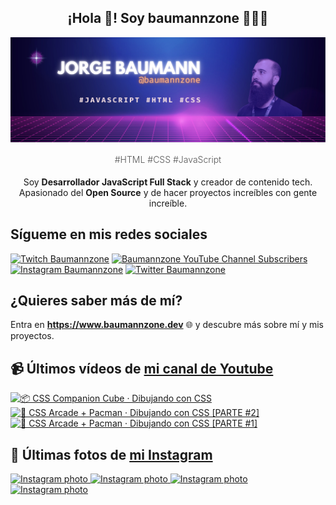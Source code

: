 <p align="center">
   <h2 align="center">¡Hola 👋! Soy baumannzone 👨🏻‍💻</h2>
   <img align="center" src="img/header.png" />
   <h4 align="center" style="font-weight: 300; color: #555;">#HTML #CSS #JavaScript</h4>
</p>

<p align="center" style="margin-bottom: 20px">Soy <strong>Desarrollador JavaScript Full Stack</strong> y creador de contenido tech.
<br/>
Apasionado del <strong>Open Source</strong> y de hacer proyectos increíbles con gente increíble.
</p>

## Sígueme en mis redes sociales

[![Twitch Baumannzone](https://img.shields.io/twitch/status/baumannzone?style=social)](https://twitch.tv/baumannzone)
[![Baumannzone YouTube Channel Subscribers](https://img.shields.io/youtube/channel/subscribers/UCTTj5ztXnGeDRPFVsBp7VMA?style=social)](https://youtube.com/rambitojs)
[![Instagram Baumannzone](https://img.shields.io/badge/Baumannzone--_.svg?label=Instagram&style=social&logo=instagram)](https://instagram.com/baumannzone)
[![Twitter Baumannzone](https://img.shields.io/twitter/follow/Baumannzone?label=Twitter&style=social)](https://twitter.com/baumannzone)

## ¿Quieres saber más de mí?

Entra en **https://www.baumannzone.dev** 🌐 y descubre más sobre mí y mis proyectos.

## 📹 Últimos vídeos de [mi canal de Youtube](https://youtube.com/rambitojs?sub_confirmation=1)


<a href='https://youtu.be/W6xwoSJahA0' target='_blank'>
  <img width='30%' src='https://img.youtube.com/vi/W6xwoSJahA0/mqdefault.jpg' alt='📦 CSS Companion Cube · Dibujando con CSS' />
</a>
<a href='https://youtu.be/9C3NXVXewH8' target='_blank'>
  <img width='30%' src='https://img.youtube.com/vi/9C3NXVXewH8/mqdefault.jpg' alt='👾 CSS Arcade + Pacman · Dibujando con CSS [PARTE #2]' />
</a>
<a href='https://youtu.be/2ahqLdgkSxA' target='_blank'>
  <img width='30%' src='https://img.youtube.com/vi/2ahqLdgkSxA/mqdefault.jpg' alt='👾 CSS Arcade + Pacman · Dibujando con CSS [PARTE #1]' />
</a>

## 📸 Últimas fotos de [mi Instagram](https://instagram.com/baumannzone)


<a href='https://instagram.com/p/C5nAvJENLvk' target='_blank'>
  <img width='20%' src='https://instagram.fvno7-1.fna.fbcdn.net/v/t51.29350-15/436527182_1179403233235914_977908334008534199_n.jpg?stp=dst-jpg_e35_s1080x1080&_nc_ht=instagram.fvno7-1.fna.fbcdn.net&_nc_cat=106&_nc_ohc=H71ugQQgV8kQ7kNvgHhp-Ou&edm=APU89FABAAAA&ccb=7-5&ig_cache_key=MzM0MzY0NDQ4Nzg5NTUzMDQ2OA%3D%3D.2-ccb7-5&oh=00_AYDGM4AHYXW01WpMY-GxTw2NNVsEL5rL-2rhrSlXiQH0HQ&oe=6643C3D4&_nc_sid=bc0c2c' alt='Instagram photo' />
</a>
<a href='https://instagram.com/p/C5kedcqPl46' target='_blank'>
  <img width='20%' src='https://instagram.fvno7-1.fna.fbcdn.net/v/t51.29350-15/435725653_954379645992872_4314616525984215607_n.jpg?stp=dst-jpg_e15&_nc_ht=instagram.fvno7-1.fna.fbcdn.net&_nc_cat=108&_nc_ohc=DZwAYbxjMcIQ7kNvgEJCCiq&edm=APU89FABAAAA&ccb=7-5&oh=00_AYCLULlLm5ZIMkGq7yNugxowjPf3WtHFtqa3EN6chhXbsA&oe=663FE294&_nc_sid=bc0c2c' alt='Instagram photo' />
</a>
<a href='https://instagram.com/p/C5gEFsPvf65' target='_blank'>
  <img width='20%' src='https://instagram.fvno7-1.fna.fbcdn.net/v/t51.29350-15/435096968_388842840729754_1646233041850111106_n.jpg?stp=dst-jpg_e15&_nc_ht=instagram.fvno7-1.fna.fbcdn.net&_nc_cat=110&_nc_ohc=qx7DL3O307EQ7kNvgF2nFl_&edm=APU89FABAAAA&ccb=7-5&oh=00_AYCtR25qtwVeAIfqfxrvTsSuZR0b8ICGrGLrii0r6nPfSQ&oe=663FD39F&_nc_sid=bc0c2c' alt='Instagram photo' />
</a>
<a href='https://instagram.com/p/C5WxOXzNszf' target='_blank'>
  <img width='20%' src='https://instagram.fvno7-1.fna.fbcdn.net/v/t51.29350-15/435273729_715830860622778_264030827380580653_n.jpg?stp=dst-jpg_e35_s1080x1080&_nc_ht=instagram.fvno7-1.fna.fbcdn.net&_nc_cat=110&_nc_ohc=hH9REyFx2b0Q7kNvgGa2YMR&edm=APU89FABAAAA&ccb=7-5&ig_cache_key=MzMzOTA3MjY2NTY0ODgxMTIzMQ%3D%3D.2-ccb7-5&oh=00_AYCIkP8BHNp7RaBY7VFTSYWvznof--u5Gc5Fq2kW2f20VQ&oe=6643F94B&_nc_sid=bc0c2c' alt='Instagram photo' />
</a>
